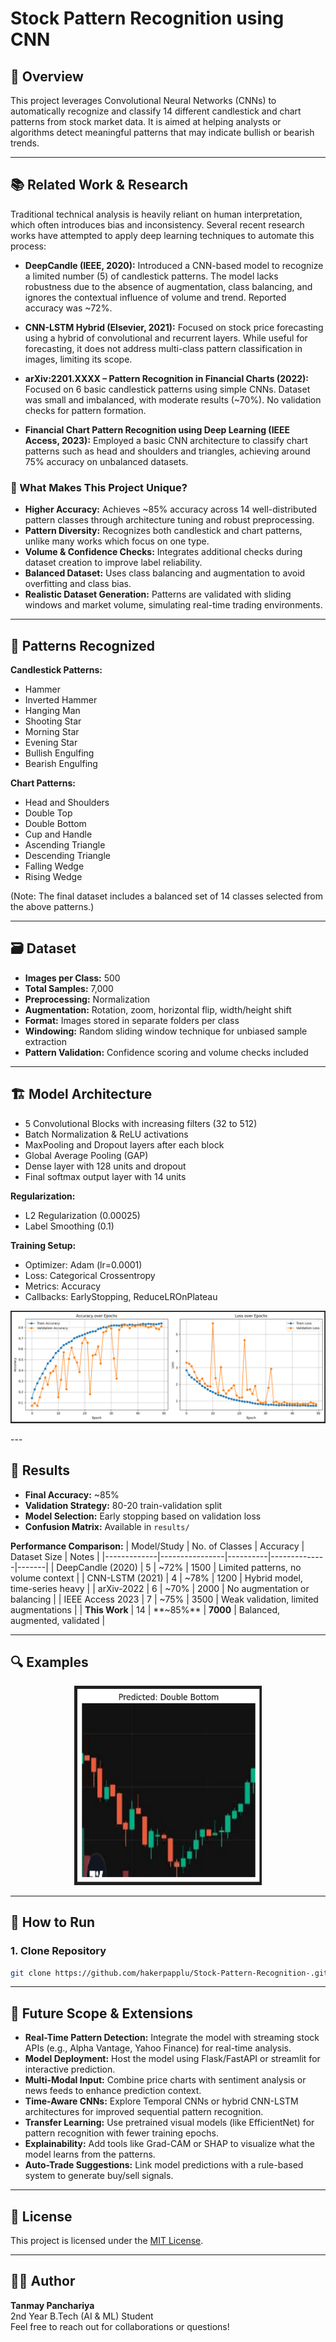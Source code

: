 # Stock Pattern Recognition using CNN

## 📌 Overview
This project leverages Convolutional Neural Networks (CNNs) to automatically recognize and classify 14 different candlestick and chart patterns from stock market data. It is aimed at helping analysts or algorithms detect meaningful patterns that may indicate bullish or bearish trends.

---

## 📚 Related Work & Research
Traditional technical analysis is heavily reliant on human interpretation, which often introduces bias and inconsistency. Several recent research works have attempted to apply deep learning techniques to automate this process:

- **DeepCandle (IEEE, 2020):** Introduced a CNN-based model to recognize a limited number (5) of candlestick patterns. The model lacks robustness due to the absence of augmentation, class balancing, and ignores the contextual influence of volume and trend. Reported accuracy was ~72%.

- **CNN-LSTM Hybrid (Elsevier, 2021):** Focused on stock price forecasting using a hybrid of convolutional and recurrent layers. While useful for forecasting, it does not address multi-class pattern classification in images, limiting its scope.

- **arXiv:2201.XXXX – Pattern Recognition in Financial Charts (2022):** Focused on 6 basic candlestick patterns using simple CNNs. Dataset was small and imbalanced, with moderate results (~70%). No validation checks for pattern formation.

- **Financial Chart Pattern Recognition using Deep Learning (IEEE Access, 2023):** Employed a basic CNN architecture to classify chart patterns such as head and shoulders and triangles, achieving around 75% accuracy on unbalanced datasets.

### 🚀 What Makes This Project Unique?
- **Higher Accuracy:** Achieves ~85% accuracy across 14 well-distributed pattern classes through architecture tuning and robust preprocessing.
- **Pattern Diversity:** Recognizes both candlestick and chart patterns, unlike many works which focus on one type.
- **Volume & Confidence Checks:** Integrates additional checks during dataset creation to improve label reliability.
- **Balanced Dataset:** Uses class balancing and augmentation to avoid overfitting and class bias.
- **Realistic Dataset Generation:** Patterns are validated with sliding windows and market volume, simulating real-time trading environments.

---

## 🧠 Patterns Recognized
**Candlestick Patterns:**
- Hammer
- Inverted Hammer
- Hanging Man
- Shooting Star
- Morning Star
- Evening Star
- Bullish Engulfing
- Bearish Engulfing

**Chart Patterns:**
- Head and Shoulders
- Double Top
- Double Bottom
- Cup and Handle
- Ascending Triangle
- Descending Triangle
- Falling Wedge
- Rising Wedge

(Note: The final dataset includes a balanced set of 14 classes selected from the above patterns.)

---

## 🗃️ Dataset
- **Images per Class:** 500
- **Total Samples:** 7,000
- **Preprocessing:**  Normalization
- **Augmentation:** Rotation, zoom, horizontal flip, width/height shift
- **Format:** Images stored in separate folders per class
- **Windowing:** Random sliding window technique for unbiased sample extraction
- **Pattern Validation:** Confidence scoring and volume checks included

---

## 🏗️ Model Architecture
- 5 Convolutional Blocks with increasing filters (32 to 512)
- Batch Normalization & ReLU activations
- MaxPooling and Dropout layers after each block
- Global Average Pooling (GAP)
- Dense layer with 128 units and dropout
- Final softmax output layer with 14 units

**Regularization:**
- L2 Regularization (0.00025)
- Label Smoothing (0.1)

**Training Setup:**
- Optimizer: Adam (lr=0.0001)
- Loss: Categorical Crossentropy
- Metrics: Accuracy
- Callbacks: EarlyStopping, ReduceLROnPlateau

<p align="center">
  <img src="accuracy.png" />
</p>
---

## 🧪 Results
- **Final Accuracy:** ~85%
- **Validation Strategy:** 80-20 train-validation split
- **Model Selection:** Early stopping based on validation loss
- **Confusion Matrix:** Available in `results/`

**Performance Comparison:**
| Model/Study | No. of Classes | Accuracy | Dataset Size | Notes |
|-------------|----------------|----------|--------------|-------|
| DeepCandle (2020) | 5 | ~72% | 1500 | Limited patterns, no volume context |
| CNN-LSTM (2021) | 4 | ~78% | 1200 | Hybrid model, time-series heavy |
| arXiv-2022 | 6 | ~70% | 2000 | No augmentation or balancing |
| IEEE Access 2023 | 7 | ~75% | 3500 | Weak validation, limited augmentations |
| **This Work** | 14 | **~85%** | **7000** | Balanced, augmented, validated |

---

## 🔍 Examples
<p align="center">
  <img src="doubleBottom.png" width="300"/>
</p>

---

## 🚀 How to Run

### 1. Clone Repository
```bash
git clone https://github.com/hakerpapplu/Stock-Pattern-Recognition-.git
```



---

## 🌱 Future Scope & Extensions
- **Real-Time Pattern Detection:** Integrate the model with streaming stock APIs (e.g., Alpha Vantage, Yahoo Finance) for real-time analysis.
- **Model Deployment:** Host the model using Flask/FastAPI or streamlit for interactive prediction.
- **Multi-Modal Input:** Combine price charts with sentiment analysis or news feeds to enhance prediction context.
- **Time-Aware CNNs:** Explore Temporal CNNs or hybrid CNN-LSTM architectures for improved sequential pattern recognition.
- **Transfer Learning:** Use pretrained visual models (like EfficientNet) for pattern recognition with fewer training epochs.
- **Explainability:** Add tools like Grad-CAM or SHAP to visualize what the model learns from the patterns.
- **Auto-Trade Suggestions:** Link model predictions with a rule-based system to generate buy/sell signals.

---

## 📃 License
This project is licensed under the [MIT License](LICENSE).

---

## 🙋‍♂️ Author
**Tanmay Panchariya**  
2nd Year B.Tech (AI & ML) Student  
Feel free to reach out for collaborations or questions!

